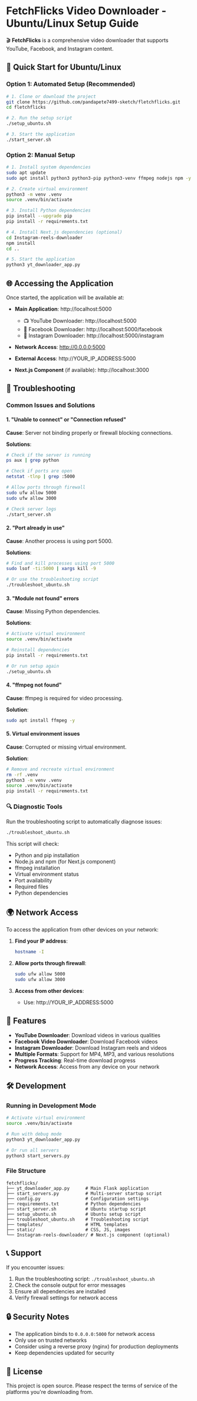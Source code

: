 # FetchFlicks Video Downloader - Ubuntu/Linux Setup Guide

🎬 **FetchFlicks** is a comprehensive video downloader that supports YouTube, Facebook, and Instagram content.

## 🚀 Quick Start for Ubuntu/Linux

### Option 1: Automated Setup (Recommended)

```bash
# 1. Clone or download the project
git clone https://github.com/pandapete7499-sketch/fletchflicks.git
cd fletchflicks

# 2. Run the setup script
./setup_ubuntu.sh

# 3. Start the application
./start_server.sh
```

### Option 2: Manual Setup

```bash
# 1. Install system dependencies
sudo apt update
sudo apt install python3 python3-pip python3-venv ffmpeg nodejs npm -y

# 2. Create virtual environment
python3 -m venv .venv
source .venv/bin/activate

# 3. Install Python dependencies
pip install --upgrade pip
pip install -r requirements.txt

# 4. Install Next.js dependencies (optional)
cd Instagram-reels-downloader
npm install
cd ..

# 5. Start the application
python3 yt_downloader_app.py
```

## 🌐 Accessing the Application

Once started, the application will be available at:

- **Main Application**: http://localhost:5000
  - 📺 YouTube Downloader: http://localhost:5000
  - 📘 Facebook Downloader: http://localhost:5000/facebook
  - 📱 Instagram Downloader: http://localhost:5000/instagram

- **Network Access**: http://0.0.0.0:5000
- **External Access**: http://YOUR_IP_ADDRESS:5000

- **Next.js Component** (if available): http://localhost:3000

## 🔧 Troubleshooting

### Common Issues and Solutions

#### 1. "Unable to connect" or "Connection refused"

**Cause**: Server not binding properly or firewall blocking connections.

**Solutions**:
```bash
# Check if the server is running
ps aux | grep python

# Check if ports are open
netstat -tlnp | grep :5000

# Allow ports through firewall
sudo ufw allow 5000
sudo ufw allow 3000

# Check server logs
./start_server.sh
```

#### 2. "Port already in use"

**Cause**: Another process is using port 5000.

**Solutions**:
```bash
# Find and kill processes using port 5000
sudo lsof -ti:5000 | xargs kill -9

# Or use the troubleshooting script
./troubleshoot_ubuntu.sh
```

#### 3. "Module not found" errors

**Cause**: Missing Python dependencies.

**Solutions**:
```bash
# Activate virtual environment
source .venv/bin/activate

# Reinstall dependencies
pip install -r requirements.txt

# Or run setup again
./setup_ubuntu.sh
```

#### 4. "ffmpeg not found"

**Cause**: ffmpeg is required for video processing.

**Solution**:
```bash
sudo apt install ffmpeg -y
```

#### 5. Virtual environment issues

**Cause**: Corrupted or missing virtual environment.

**Solution**:
```bash
# Remove and recreate virtual environment
rm -rf .venv
python3 -m venv .venv
source .venv/bin/activate
pip install -r requirements.txt
```

### 🔍 Diagnostic Tools

Run the troubleshooting script to automatically diagnose issues:

```bash
./troubleshoot_ubuntu.sh
```

This script will check:
- Python and pip installation
- Node.js and npm (for Next.js component)
- ffmpeg installation
- Virtual environment status
- Port availability
- Required files
- Python dependencies

## 🌍 Network Access

To access the application from other devices on your network:

1. **Find your IP address**:
   ```bash
   hostname -I
   ```

2. **Allow ports through firewall**:
   ```bash
   sudo ufw allow 5000
   sudo ufw allow 3000
   ```

3. **Access from other devices**:
   - Use: http://YOUR_IP_ADDRESS:5000

## 📱 Features

- **YouTube Downloader**: Download videos in various qualities
- **Facebook Video Downloader**: Download Facebook videos
- **Instagram Downloader**: Download Instagram reels and videos
- **Multiple Formats**: Support for MP4, MP3, and various resolutions
- **Progress Tracking**: Real-time download progress
- **Network Access**: Access from any device on your network

## 🛠 Development

### Running in Development Mode

```bash
# Activate virtual environment
source .venv/bin/activate

# Run with debug mode
python3 yt_downloader_app.py

# Or run all servers
python3 start_servers.py
```

### File Structure

```
fetchflicks/
├── yt_downloader_app.py      # Main Flask application
├── start_servers.py          # Multi-server startup script
├── config.py                 # Configuration settings
├── requirements.txt          # Python dependencies
├── start_server.sh           # Ubuntu startup script
├── setup_ubuntu.sh           # Ubuntu setup script
├── troubleshoot_ubuntu.sh    # Troubleshooting script
├── templates/                # HTML templates
├── static/                   # CSS, JS, images
└── Instagram-reels-downloader/ # Next.js component (optional)
```

## 📞 Support

If you encounter issues:

1. Run the troubleshooting script: `./troubleshoot_ubuntu.sh`
2. Check the console output for error messages
3. Ensure all dependencies are installed
4. Verify firewall settings for network access

## 🔒 Security Notes

- The application binds to `0.0.0.0:5000` for network access
- Only use on trusted networks
- Consider using a reverse proxy (nginx) for production deployments
- Keep dependencies updated for security

## 📄 License

This project is open source. Please respect the terms of service of the platforms you're downloading from.
